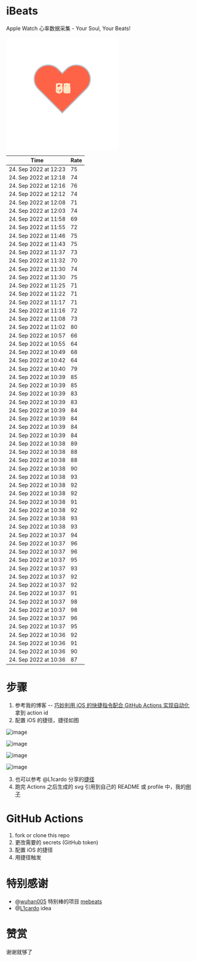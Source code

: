 # iBeats
Apple Watch 心率数据采集 - Your Soul, Your Beats!

![](./files/heart.svg)

<!--START_SECTION:my_heart_rate-->
| Time | Rate | 
 | ---- | ---- | 
| 24. Sep 2022 at 12:23 | 75 |
| 24. Sep 2022 at 12:18 | 74 |
| 24. Sep 2022 at 12:16 | 76 |
| 24. Sep 2022 at 12:12 | 74 |
| 24. Sep 2022 at 12:08 | 71 |
| 24. Sep 2022 at 12:03 | 74 |
| 24. Sep 2022 at 11:58 | 69 |
| 24. Sep 2022 at 11:55 | 72 |
| 24. Sep 2022 at 11:46 | 75 |
| 24. Sep 2022 at 11:43 | 75 |
| 24. Sep 2022 at 11:37 | 73 |
| 24. Sep 2022 at 11:32 | 70 |
| 24. Sep 2022 at 11:30 | 74 |
| 24. Sep 2022 at 11:30 | 75 |
| 24. Sep 2022 at 11:25 | 71 |
| 24. Sep 2022 at 11:22 | 71 |
| 24. Sep 2022 at 11:17 | 71 |
| 24. Sep 2022 at 11:16 | 72 |
| 24. Sep 2022 at 11:08 | 73 |
| 24. Sep 2022 at 11:02 | 80 |
| 24. Sep 2022 at 10:57 | 66 |
| 24. Sep 2022 at 10:55 | 64 |
| 24. Sep 2022 at 10:49 | 68 |
| 24. Sep 2022 at 10:42 | 64 |
| 24. Sep 2022 at 10:40 | 79 |
| 24. Sep 2022 at 10:39 | 85 |
| 24. Sep 2022 at 10:39 | 85 |
| 24. Sep 2022 at 10:39 | 83 |
| 24. Sep 2022 at 10:39 | 83 |
| 24. Sep 2022 at 10:39 | 84 |
| 24. Sep 2022 at 10:39 | 84 |
| 24. Sep 2022 at 10:39 | 84 |
| 24. Sep 2022 at 10:39 | 84 |
| 24. Sep 2022 at 10:38 | 89 |
| 24. Sep 2022 at 10:38 | 88 |
| 24. Sep 2022 at 10:38 | 88 |
| 24. Sep 2022 at 10:38 | 90 |
| 24. Sep 2022 at 10:38 | 93 |
| 24. Sep 2022 at 10:38 | 92 |
| 24. Sep 2022 at 10:38 | 92 |
| 24. Sep 2022 at 10:38 | 91 |
| 24. Sep 2022 at 10:38 | 92 |
| 24. Sep 2022 at 10:38 | 93 |
| 24. Sep 2022 at 10:38 | 93 |
| 24. Sep 2022 at 10:37 | 94 |
| 24. Sep 2022 at 10:37 | 96 |
| 24. Sep 2022 at 10:37 | 96 |
| 24. Sep 2022 at 10:37 | 95 |
| 24. Sep 2022 at 10:37 | 93 |
| 24. Sep 2022 at 10:37 | 92 |
| 24. Sep 2022 at 10:37 | 92 |
| 24. Sep 2022 at 10:37 | 91 |
| 24. Sep 2022 at 10:37 | 98 |
| 24. Sep 2022 at 10:37 | 98 |
| 24. Sep 2022 at 10:37 | 96 |
| 24. Sep 2022 at 10:37 | 95 |
| 24. Sep 2022 at 10:36 | 92 |
| 24. Sep 2022 at 10:36 | 91 |
| 24. Sep 2022 at 10:36 | 90 |
| 24. Sep 2022 at 10:36 | 87 |

<!--END_SECTION:my_heart_rate-->

# 步骤
1. 参考我的博客 -- [巧妙利用 iOS 的快捷指令配合 GitHub Actions 实现自动化](https://github.com/yihong0618/gitblog/issues/198) 拿到 action id
2. 配置 iOS 的捷径，捷径如图

![image](https://user-images.githubusercontent.com/15976103/122154218-0db0b480-ce97-11eb-93bb-5aec07c558dc.png)

![image](https://user-images.githubusercontent.com/15976103/122154236-186b4980-ce97-11eb-8e4b-70551a0391ae.png)

![image](https://user-images.githubusercontent.com/15976103/122154268-2d47dd00-ce97-11eb-902e-3acf292265a9.png)

![image](https://user-images.githubusercontent.com/15976103/122174055-fa144680-ceb4-11eb-9be2-3eb83cd516f7.png)

3. 也可以参考 @L1cardo 分享的[捷径](https://www.icloud.com/shortcuts/6ab6047b459c41ad822ad6b94b1c03d4)
4. 跑完 Actions 之后生成的 svg 引用到自己的 README 或 profile 中，我的[例子](https://github.com/yihong0618) 

# GitHub Actions

1. fork or clone this repo
2. 更改需要的 secrets (GitHub token)
3. 配置 iOS 的捷径
4. 用捷径触发

# 特别感谢
- @[wuhan005](https://github.com/wuhan005) 特别棒的项目 [mebeats](https://github.com/wuhan005/mebeats)
- @[L1cardo](https://github.com/L1cardo) idea

# 赞赏
谢谢就够了
